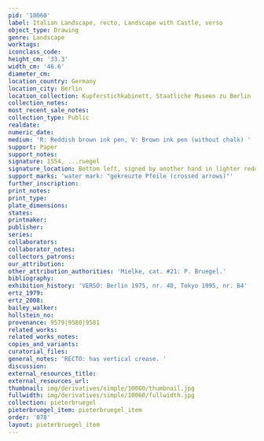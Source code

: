 ```yaml
---
pid: '10060'
label: Italian Landscape, recto, Landscape with Castle, verso
object_type: Drawing
genre: Landscape
worktags:
iconclass_code:
height_cm: '33.3'
width_cm: '46.6'
diameter_cm:
location_country: Germany
location_city: Berlin
location_collection: Kupferstichkabinett, Staatliche Museen zu Berlin
collection_notes:
most_recent_sale_notes:
collection_type: Public
realdate:
numeric_date:
medium: 'R: Reddish brown ink pen, V: Brown ink pen (without chalk) '
support: Paper
support_notes:
signature: 1554, ...ruegel
signature_location: Bottom left, signed by another hand in lighter reddish brown ink
support_marks: 'water mark: "gekreuzte Pfeile (crossed arrows)"'
further_inscription:
print_notes:
print_type:
plate_dimensions:
states:
printmaker:
publisher:
series:
collaborators:
collaborator_notes:
collectors_patrons:
our_attribution:
other_attribution_authorities: 'Mielke, cat. #21: P. Bruegel.'
bibliography:
exhibition_history: 'VERSO: Berlin 1975, nr. 40, Tokyo 1995, nr. B4'
ertz_1979:
ertz_2008:
bailey_walker:
hollstein_no:
provenance: 9579|9580|9581
related_works:
related_works_notes:
copies_and_variants:
curatorial_files:
general_notes: 'RECTO: has vertical crease. '
discussion:
external_resources_title:
external_resources_url:
thumbnail: img/derivatives/simple/10060/thumbnail.jpg
fullwidth: img/derivatives/simple/10060/fullwidth.jpg
collection: pieterbruegel
pieterbruegel_item: pieterbruegel_item
order: '078'
layout: pieterbruegel_item
---
```

